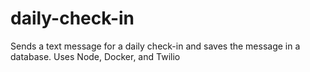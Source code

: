 # daily-check-in
Sends a text message for a daily check-in and saves the message in a database. Uses Node, Docker, and Twilio
